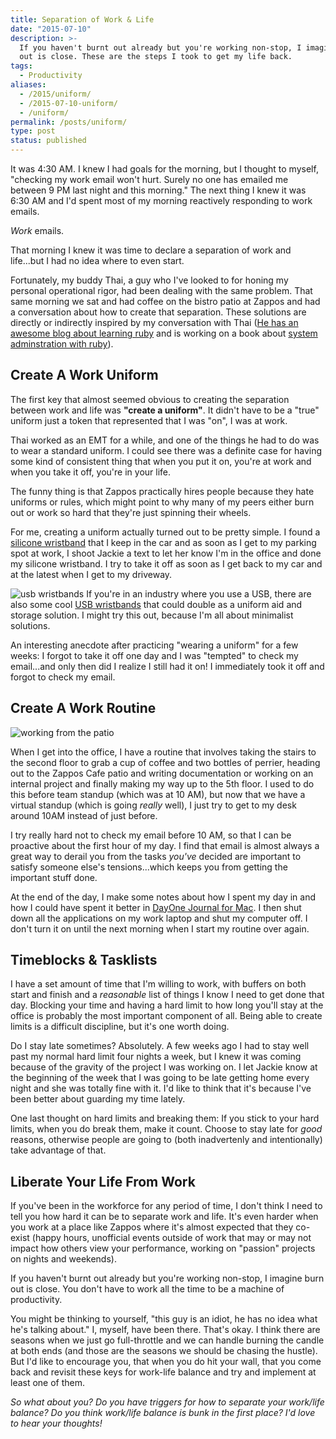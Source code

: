 ```yaml
---
title: Separation of Work & Life
date: "2015-07-10"
description: >-
  If you haven't burnt out already but you're working non-stop, I imagine burn
  out is close. These are the steps I took to get my life back.
tags:
  - Productivity
aliases:
  - /2015/uniform/
  - /2015-07-10-uniform/
  - /uniform/
permalink: /posts/uniform/
type: post
status: published
---
```




It was 4:30 AM. I knew I had goals for the morning, but I thought to myself, "checking my work email won't hurt. Surely no one has emailed me between 9 PM last night and this morning." The next thing I knew it was 6:30 AM and I'd spent most of my morning reactively responding to work emails.

_Work_ emails.

That morning I knew it was time to declare a separation of work and life...but I had no idea where to even start.

Fortunately, my buddy Thai, a guy who I've looked to for honing my personal operational rigor, had been dealing with the same problem. That same morning we sat and had coffee on the bistro patio at Zappos and had a conversation about how to create that separation. These solutions are directly or indirectly inspired by my conversation with Thai ([He has an awesome blog about learning ruby](https://thaiwood.io/) and is working on a book about [system adminstration with ruby](https://thaiwood.io/books/ruby-for-system-administrators/)).

## Create A Work Uniform

The first key that almost seemed obvious to creating the separation between work and life was **"create a uniform"**. It didn't have to be a "true" uniform just a token that represented that I was "on", I was at work.

Thai worked as an EMT for a while, and one of the things he had to do was to wear a standard uniform. I could see there was a definite case for having some kind of consistent thing that when you put it on, you're at work and when you take it off, you're in your life.

The funny thing is that Zappos practically hires people because they hate uniforms or rules, which might point to why many of my peers either burn out or work so hard that they're just spinning their wheels.

For me, creating a uniform actually turned out to be pretty simple. I found a [silicone wristband](https://www.reminderband.com/) that I keep in the car and as soon as I get to my parking spot at work, I shoot Jackie a text to let her know I'm in the office and done my silicone wristband. I try to take it off as soon as I get back to my car and at the latest when I get to my driveway.

![usb wristbands](https://ecx.images-amazon.com/images/I/31SJyHRxumL.jpg) If you're in an industry where you use a USB, there are also some cool [USB wristbands](https://www.amazon.com/Wristband-Flash-Memory-Drive-White/dp/B00HSW85V4/ref=pd_sim_147_6?ie=UTF8&refRID=1D1M8X1193AR8Z33V0JH) that could double as a uniform aid and storage solution. I might try this out, because I'm all about minimalist solutions.

An interesting anecdote after practicing "wearing a uniform" for a few weeks: I forgot to take it off one day and I was "tempted" to check my email...and only then did I realize I still had it on! I immediately took it off and forgot to check my email.

## Create A Work Routine

![working from the patio](/img/patio.jpg)

When I get into the office, I have a routine that involves taking the stairs to the second floor to grab a cup of coffee and two bottles of perrier, heading out to the Zappos Cafe patio and writing documentation or working on an internal project and finally making my way up to the 5th floor. I used to do this before team standup (which was at 10 AM), but now that we have a virtual standup (which is going _really_ well), I just try to get to my desk around 10AM instead of just before.

I try really hard not to check my email before 10 AM, so that I can be proactive about the first hour of my day. I find that email is almost always a great way to derail you from the tasks _you've_ decided are important to satisfy someone else's tensions...which keeps you from getting the important stuff done.

At the end of the day, I make some notes about how I spent my day in and how I could have spent it better in [DayOne Journal for Mac](https://dayoneapp.com/). I then shut down all the applications on my work laptop and shut my computer off. I don't turn it on until the next morning when I start my routine over again.

## Timeblocks & Tasklists

I have a set amount of time that I'm willing to work, with buffers on both start and finish and a _reasonable_ list of things I know I need to get done that day. Blocking your time and having a hard limit to how long you'll stay at the office is probably the most important component of all. Being able to create limits is a difficult discipline, but it's one worth doing.

Do I stay late sometimes? Absolutely. A few weeks ago I had to stay well past my normal hard limit four nights a week, but I knew it was coming because of the gravity of the project I was working on. I let Jackie know at the beginning of the week that I was going to be late getting home every night and she was totally fine with it. I'd like to think that it's because I've been better about guarding my time lately.

One last thought on hard limits and breaking them: If you stick to your hard limits, when you do break them, make it count. Choose to stay late for _good_ reasons, otherwise people are going to (both inadvertenly and intentionally) take advantage of that.

## Liberate Your Life From Work

If you've been in the workforce for any period of time, I don't think I need to tell you how hard it can be to separate work and life. It's even harder when you work at a place like Zappos where it's almost expected that they co-exist (happy hours, unofficial events outside of work that may or may not impact how others view your performance, working on "passion" projects on nights and weekends).

If you haven't burnt out already but you're working non-stop, I imagine burn out is close. You don't have to work all the time to be a machine of productivity.

You might be thinking to yourself, "this guy is an idiot, he has no idea what he's talking about." I, myself, have been there. That's okay. I think there are seasons when we just go full-throttle and we can handle burning the candle at both ends (and those are the seasons we should be chasing the hustle). But I'd like to encourage you, that when you do hit your wall, that you come back and revisit these keys for work-life balance and try and implement at least one of them.

_So what about you? Do you have triggers for how to separate your work/life balance? Do you think work/life balance is bunk in the first place? I'd love to hear your thoughts!_
